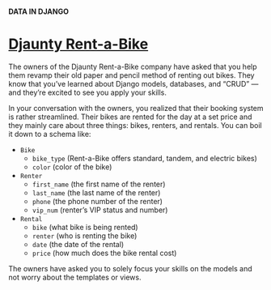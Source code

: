 #### DATA IN DJANGO

# [Djaunty Rent-a-Bike](https://www.codecademy.com/paths/build-python-web-apps-with-django/tracks/data-in-django/modules/django-models-and-databases/projects/djaunty-rent-a-bike)

The owners of the Djaunty Rent-a-Bike company have asked that you help them revamp their old paper and pencil method of renting out bikes. 
They know that you’ve learned about Django models, databases, and “CRUD” — and they’re excited to see you apply your skills.

In your conversation with the owners, you realized that their booking system is rather streamlined. 
Their bikes are rented for the day at a set price and they mainly care about three things: 
bikes, renters, and rentals. You can boil it down to a schema like:
* `Bike`
  * `bike_type` (Rent-a-Bike offers standard, tandem, and electric bikes)
  * `color` (color of the bike)
* `Renter`
  * `first_name` (the first name of the renter)
  * `last_name` (the last name of the renter)
  * `phone` (the phone number of the renter)
  * `vip_num` (renter’s VIP status and number)
* `Rental`
  * `bike` (what bike is being rented)
  * `renter` (who is renting the bike)
  * `date` (the date of the rental)
  * `price` (how much does the bike rental cost)

The owners have asked you to solely focus your skills on the models and not worry about the templates or views.
